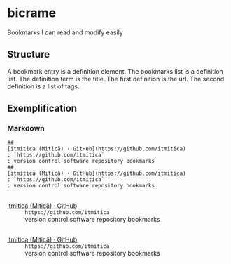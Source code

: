 # bicrame
Bookmarks I can read and modify easily

## Structure
A bookmark entry is a definition element. The bookmarks list is a definition list. The definition term is the title. The first definition is the url. The second definition is a list of tags.

## Exemplification
### Markdown

```
##
[itmitica (Mitică) · GitHub](https://github.com/itmitica)
: `https://github.com/itmitica`
: version control software repository bookmarks
##
[itmitica (Mitică) · GitHub](https://github.com/itmitica)
: `https://github.com/itmitica`
: version control software repository bookmarks
```

<h2></h2>
<dl>
<dt><a href="https://github.com/itmitica">itmitica (Mitică) · GitHub</a></dt>
<dd><code>https://github.com/itmitica</code></dd>
<dd>version control software repository bookmarks</dd>
</dl>
<h2></h2>
<dl>
<dt><a href="https://github.com/itmitica">itmitica (Mitică) · GitHub</a></dt>
<dd><code>https://github.com/itmitica</code></dd>
<dd>version control software repository bookmarks</dd>
</dl>
